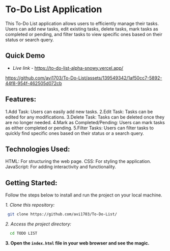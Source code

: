# To-Do List Application

This To-Do List application allows users to efficiently manage their tasks. Users can add new tasks, edit existing tasks, delete tasks, mark tasks as completed or pending, and filter tasks to view specific ones based on their status or search query.

## Quick Demo

- *Live link* - https://to-do-list-alpha-snowy.vercel.app/

https://github.com/avi1703/To-Do-List/assets/139549342/1af50cc7-5892-44f8-954f-462505d072cb

## Features:

1.Add Task: Users can easily add new tasks.
2.Edit Task: Tasks can be edited for any modifications.
3.Delete Task: Tasks can be deleted once they are no longer needed.
4.Mark as Completed/Pending: Users can mark tasks as either completed or pending.
5.Filter Tasks: Users can filter tasks to quickly find specific ones based on their status or a search query.

## Technologies Used:

HTML: For structuring the web page.
CSS: For styling the application.
JavaScript: For adding interactivity and functionality.

## Getting Started:

Follow the steps below to install and run the project on your local machine.

*1. Clone this repository:*
```bash
 git clone https://github.com/avi1703/To-Do-List/
```


*2. Access the project directory:*
```bash
  cd TODO LIST
```
**3. Open the `index.html` file in your web browser and see the magic.**


